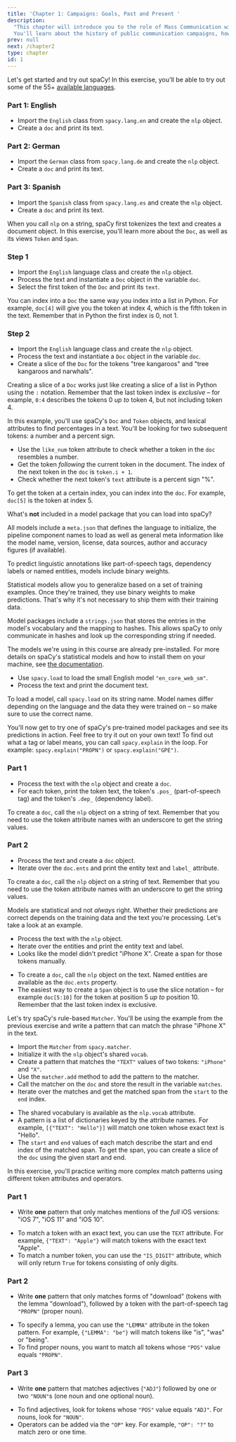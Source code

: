 ```yaml
---
title: 'Chapter 1: Campaigns: Goals, Past and Present '
description:
  "This chapter will introduce you to the role of Mass Communication within Public Health.
  You'll learn about the history of public communication campaigns, how to set goals that can tell you whether the camaign was successful, and how the new public communication environment (including social media) changes the face, but not the substance of the campaign process."
prev: null
next: /chapter2
type: chapter
id: 1
---
```


<exercise id="1" title="Introduction to spaCy" type="slides,video">

<slides source="chapter1_01_introduction-to-spacy" start="0:165" end="3:01">
</slides>

</exercise>

<exercise id="2" title="Getting Started">

Let's get started and try out spaCy! In this exercise, you'll be able to try out
some of the 55+ [available languages](https://spacy.io/usage/models#languages).

### Part 1: English

- Import the `English` class from `spacy.lang.en` and create the `nlp` object.
- Create a `doc` and print its text.

<codeblock id="01_02_01"></codeblock>

### Part 2: German

- Import the `German` class from `spacy.lang.de` and create the `nlp` object.
- Create a `doc` and print its text.

<codeblock id="01_02_02"></codeblock>

### Part 3: Spanish

- Import the `Spanish` class from `spacy.lang.es` and create the `nlp` object.
- Create a `doc` and print its text.

<codeblock id="01_02_03"></codeblock>

</exercise>

<exercise id="3" title="Documents, spans and tokens">

When you call `nlp` on a string, spaCy first tokenizes the text and creates a
document object. In this exercise, you'll learn more about the `Doc`, as well as
its views `Token` and `Span`.

### Step 1

- Import the `English` language class and create the `nlp` object.
- Process the text and instantiate a `Doc` object in the variable `doc`.
- Select the first token of the `Doc` and print its `text`.

<codeblock id="01_03_01">

You can index into a `Doc` the same way you index into a list in Python. For
example, `doc[4]` will give you the token at index 4, which is the fifth token
in the text. Remember that in Python the first index is 0, not 1.

</codeblock>

### Step 2

- Import the `English` language class and create the `nlp` object.
- Process the text and instantiate a `Doc` object in the variable `doc`.
- Create a slice of the `Doc` for the tokens "tree kangaroos" and "tree
  kangaroos and narwhals".

<codeblock id="01_03_02">

Creating a slice of a `Doc` works just like creating a slice of a list in Python
using the `:` notation. Remember that the last token index is _exclusive_ – for
example, `0:4` describes the tokens 0 _up to_ token 4, but not including
token 4.

</codeblock>

</exercise>

<exercise id="4" title="Lexical attributes">

In this example, you'll use spaCy's `Doc` and `Token` objects, and lexical
attributes to find percentages in a text. You'll be looking for two subsequent
tokens: a number and a percent sign.

- Use the `like_num` token attribute to check whether a token in the `doc`
  resembles a number.
- Get the token _following_ the current token in the document. The index of the
  next token in the `doc` is `token.i + 1`.
- Check whether the next token's `text` attribute is a percent sign "%".

<codeblock id="01_04">

To get the token at a certain index, you can index into the `doc`. For example,
`doc[5]` is the token at index 5.

</codeblock>

</exercise>

<exercise id="5" title="Statistical models" type="slides,video">

<slides source="chapter1_02_statistical-models" start="3:12" end="7:01">
</slides>

</exercise>

<exercise id="6" title="Model packages" type="choice">

What's **not** included in a model package that you can load into spaCy?

<choice>
<opt text="A meta file including the language, pipeline and license.">

All models include a `meta.json` that defines the language to initialize, the
pipeline component names to load as well as general meta information like the
model name, version, license, data sources, author and accuracy figures (if
available).

</opt>
<opt text="Binary weights to make statistical predictions.">

To predict linguistic annotations like part-of-speech tags, dependency labels or
named entities, models include binary weights.

</opt>
<opt correct="true" text="The labelled data that the model was trained on.">

Statistical models allow you to generalize based on a set of training examples.
Once they're trained, they use binary weights to make predictions. That's why
it's not necessary to ship them with their training data.

</opt>
<opt text="Strings of the model's vocabulary and their hashes.">

Model packages include a `strings.json` that stores the entries in the model's
vocabulary and the mapping to hashes. This allows spaCy to only communicate in
hashes and look up the corresponding string if needed.

</opt>
</choice>

</exercise>

<exercise id="7" title="Loading models">

The models we're using in this course are already pre-installed. For more
details on spaCy's statistical models and how to install them on your machine,
see [the documentation](https://spacy.io/usage/models).

- Use `spacy.load` to load the small English model `"en_core_web_sm"`.
- Process the text and print the document text.

<codeblock id="01_07">

To load a model, call `spacy.load` on its string name. Model names differ
depending on the language and the data they were trained on – so make sure to
use the correct name.

</codeblock>

</exercise>

<exercise id="8" title="Predicting linguistic annotations">

You'll now get to try one of spaCy's pre-trained model packages and see its
predictions in action. Feel free to try it out on your own text! To find out
what a tag or label means, you can call `spacy.explain` in the loop. For
example: `spacy.explain("PROPN")` or `spacy.explain("GPE")`.

### Part 1

- Process the text with the `nlp` object and create a `doc`.
- For each token, print the token text, the token's `.pos_` (part-of-speech tag)
  and the token's `.dep_` (dependency label).

<codeblock id="01_08_01">

To create a `doc`, call the `nlp` object on a string of text. Remember that you
need to use the token attribute names with an underscore to get the string
values.

</codeblock>

### Part 2

- Process the text and create a `doc` object.
- Iterate over the `doc.ents` and print the entity text and `label_` attribute.

<codeblock id="01_08_02">

To create a `doc`, call the `nlp` object on a string of text. Remember that you
need to use the token attribute names with an underscore to get the string
values.

</codeblock>

</exercise>

<exercise id="9" title="Predicting named entities in context">

Models are statistical and not _always_ right. Whether their predictions are
correct depends on the training data and the text you're processing. Let's take
a look at an example.

- Process the text with the `nlp` object.
- Iterate over the entities and print the entity text and label.
- Looks like the model didn't predict "iPhone X". Create a span for those tokens
  manually.

<codeblock id="01_09">

- To create a `doc`, call the `nlp` object on the text. Named entities are
  available as the `doc.ents` property.
- The easiest way to create a `Span` object is to use the slice notation – for
  example `doc[5:10]` for the token at position 5 _up to_ position 10. Remember
  that the last token index is exclusive.

</codeblock>

</exercise>

<exercise id="10" title="Rule-based matching" type="slides,video">

<slides source="chapter1_03_rule-based-matching" start="7:118" end="10:55">
</slides>

</exercise>

<exercise id="11" title="Using the Matcher">

Let's try spaCy's rule-based `Matcher`. You'll be using the example from the
previous exercise and write a pattern that can match the phrase "iPhone X" in
the text.

- Import the `Matcher` from `spacy.matcher`.
- Initialize it with the `nlp` object's shared `vocab`.
- Create a pattern that matches the `"TEXT"` values of two tokens: `"iPhone"`
  and `"X"`.
- Use the `matcher.add` method to add the pattern to the matcher.
- Call the matcher on the `doc` and store the result in the variable `matches`.
- Iterate over the matches and get the matched span from the `start` to the
  `end` index.

<codeblock id="01_11">

- The shared vocabulary is available as the `nlp.vocab` attribute.
- A pattern is a list of dictionaries keyed by the attribute names. For example,
  `[{"TEXT": "Hello"}]` will match one token whose exact text is "Hello".
- The `start` and `end` values of each match describe the start and end index of
  the matched span. To get the span, you can create a slice of the `doc` using
  the given start and end.

</codeblock>

</exercise>

<exercise id="12" title="Writing match patterns">

In this exercise, you'll practice writing more complex match patterns using
different token attributes and operators.

### Part 1

- Write **one** pattern that only matches mentions of the _full_ iOS versions:
  "iOS 7", "iOS 11" and "iOS 10".

<codeblock id="01_12_01">

- To match a token with an exact text, you can use the `TEXT` attribute. For
  example, `{"TEXT": "Apple"}` will match tokens with the exact text "Apple".
- To match a number token, you can use the `"IS_DIGIT"` attribute, which will
  only return `True` for tokens consisting of only digits.

</codeblock>

### Part 2

- Write **one** pattern that only matches forms of "download" (tokens with the
  lemma "download"), followed by a token with the part-of-speech tag `"PROPN"`
  (proper noun).

<codeblock id="01_12_02">

- To specify a lemma, you can use the `"LEMMA"` attribute in the token pattern.
  For example, `{"LEMMA": "be"}` will match tokens like "is", "was" or "being".
- To find proper nouns, you want to match all tokens whose `"POS"` value equals
  `"PROPN"`.

</codeblock>

### Part 3

- Write **one** pattern that matches adjectives (`"ADJ"`) followed by one or two
  `"NOUN"`s (one noun and one optional noun).

<codeblock id="01_12_03">

- To find adjectives, look for tokens whose `"POS"` value equals `"ADJ"`. For
  nouns, look for `"NOUN"`.
- Operators can be added via the `"OP"` key. For example, `"OP": "?"` to match
  zero or one time.

</codeblock>

</exercise>
